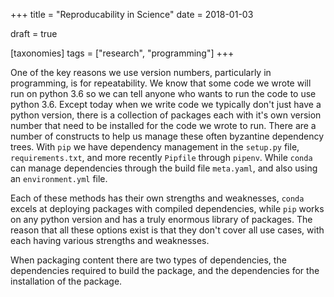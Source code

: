 +++
title = "Reproducability in Science"
date = 2018-01-03

draft = true

[taxonomies]
tags = ["research", "programming"]
+++

One of the key reasons we use version numbers,
particularly in programming,
is for repeatability.
We know that some code we wrote will
run on python 3.6 so we can tell
anyone who wants to run the code to use python 3.6.
Except today when we write code we typically
don't just have a python version,
there is a collection of packages
each with it's own version number
that need to be installed for the code we wrote to run.
There are a number of constructs to help us manage
these often byzantine dependency trees.
With `pip` we have dependency management
in the `setup.py` file,
`requirements.txt`, and
more recently `Pipfile` through `pipenv`.
While `conda` can manage dependencies through
the build file `meta.yaml`, and
also using an `environment.yml` file.

Each of these methods has
their own strengths and weaknesses,
`conda` excels at deploying packages with
compiled dependencies,
while `pip` works on any python version and
has a truly enormous library of packages.
The reason that all these options exist
is that they don't cover all use cases,
with each having various strengths and weaknesses.

When packaging content
there are two types of dependencies,
the dependencies required to build the package,
and the dependencies for the installation of the package.
